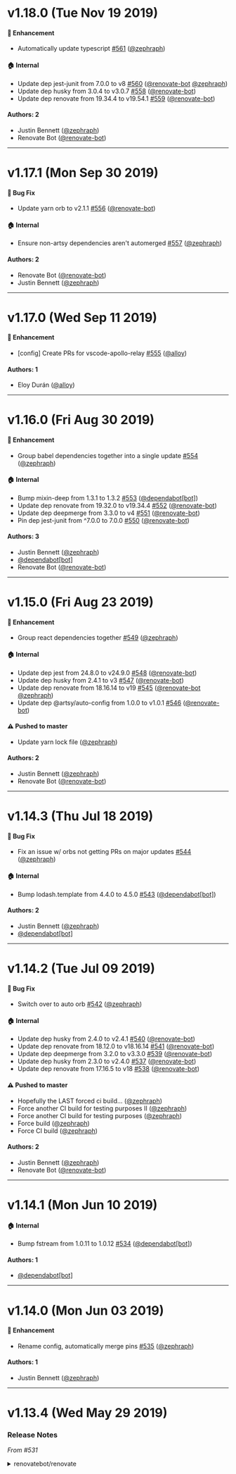 # v1.18.0 (Tue Nov 19 2019)

#### 🚀  Enhancement

- Automatically update typescript [#561](https://github.com/artsy/renovate-config/pull/561) ([@zephraph](https://github.com/zephraph))

#### 🏠  Internal

- Update dep jest-junit from 7.0.0 to v8 [#560](https://github.com/artsy/renovate-config/pull/560) ([@renovate-bot](https://github.com/renovate-bot) [@zephraph](https://github.com/zephraph))
- Update dep husky from 3.0.4 to v3.0.7 [#558](https://github.com/artsy/renovate-config/pull/558) ([@renovate-bot](https://github.com/renovate-bot))
- Update dep renovate from 19.34.4 to v19.54.1 [#559](https://github.com/artsy/renovate-config/pull/559) ([@renovate-bot](https://github.com/renovate-bot))

#### Authors: 2

- Justin Bennett ([@zephraph](https://github.com/zephraph))
- Renovate Bot ([@renovate-bot](https://github.com/renovate-bot))

---

# v1.17.1 (Mon Sep 30 2019)

#### 🐛  Bug Fix

- Update yarn orb to v2.1.1 [#556](https://github.com/artsy/renovate-config/pull/556) ([@renovate-bot](https://github.com/renovate-bot))

#### 🏠  Internal

- Ensure non-artsy dependencies aren't automerged [#557](https://github.com/artsy/renovate-config/pull/557) ([@zephraph](https://github.com/zephraph))

#### Authors: 2

- Renovate Bot ([@renovate-bot](https://github.com/renovate-bot))
- Justin Bennett ([@zephraph](https://github.com/zephraph))

---

# v1.17.0 (Wed Sep 11 2019)

#### 🚀  Enhancement

- [config] Create PRs for vscode-apollo-relay [#555](https://github.com/artsy/renovate-config/pull/555) ([@alloy](https://github.com/alloy))

#### Authors: 1

- Eloy Durán ([@alloy](https://github.com/alloy))

---

# v1.16.0 (Fri Aug 30 2019)

#### 🚀  Enhancement

- Group babel dependencies together into a single update [#554](https://github.com/artsy/renovate-config/pull/554) ([@zephraph](https://github.com/zephraph))

#### 🏠  Internal

- Bump mixin-deep from 1.3.1 to 1.3.2 [#553](https://github.com/artsy/renovate-config/pull/553) ([@dependabot[bot]](https://github.com/dependabot[bot]))
- Update dep renovate from 19.32.0 to v19.34.4 [#552](https://github.com/artsy/renovate-config/pull/552) ([@renovate-bot](https://github.com/renovate-bot))
- Update dep deepmerge from 3.3.0 to v4 [#551](https://github.com/artsy/renovate-config/pull/551) ([@renovate-bot](https://github.com/renovate-bot))
- Pin dep jest-junit from ^7.0.0 to 7.0.0 [#550](https://github.com/artsy/renovate-config/pull/550) ([@renovate-bot](https://github.com/renovate-bot))

#### Authors: 3

- Justin Bennett ([@zephraph](https://github.com/zephraph))
- [@dependabot[bot]](https://github.com/dependabot[bot])
- Renovate Bot ([@renovate-bot](https://github.com/renovate-bot))

---

# v1.15.0 (Fri Aug 23 2019)

#### 🚀  Enhancement

- Group react dependencies together [#549](https://github.com/artsy/renovate-config/pull/549) ([@zephraph](https://github.com/zephraph))

#### 🏠  Internal

- Update dep jest from 24.8.0 to v24.9.0 [#548](https://github.com/artsy/renovate-config/pull/548) ([@renovate-bot](https://github.com/renovate-bot))
- Update dep husky from 2.4.1 to v3 [#547](https://github.com/artsy/renovate-config/pull/547) ([@renovate-bot](https://github.com/renovate-bot))
- Update dep renovate from 18.16.14 to v19 [#545](https://github.com/artsy/renovate-config/pull/545) ([@renovate-bot](https://github.com/renovate-bot) [@zephraph](https://github.com/zephraph))
- Update dep @artsy/auto-config from 1.0.0 to v1.0.1 [#546](https://github.com/artsy/renovate-config/pull/546) ([@renovate-bot](https://github.com/renovate-bot))

#### ⚠️  Pushed to master

- Update yarn lock file  ([@zephraph](https://github.com/zephraph))

#### Authors: 2

- Justin Bennett ([@zephraph](https://github.com/zephraph))
- Renovate Bot ([@renovate-bot](https://github.com/renovate-bot))

---

# v1.14.3 (Thu Jul 18 2019)

#### 🐛  Bug Fix

- Fix an issue w/ orbs not getting PRs on major updates [#544](https://github.com/artsy/renovate-config/pull/544) ([@zephraph](https://github.com/zephraph))

#### 🏠  Internal

- Bump lodash.template from 4.4.0 to 4.5.0 [#543](https://github.com/artsy/renovate-config/pull/543) ([@dependabot[bot]](https://github.com/dependabot[bot]))

#### Authors: 2

- Justin Bennett ([@zephraph](https://github.com/zephraph))
- [@dependabot[bot]](https://github.com/dependabot[bot])

---

# v1.14.2 (Tue Jul 09 2019)

#### 🐛  Bug Fix

- Switch over to auto orb [#542](https://github.com/artsy/renovate-config/pull/542) ([@zephraph](https://github.com/zephraph))

#### 🏠  Internal

- Update dep husky from 2.4.0 to v2.4.1 [#540](https://github.com/artsy/renovate-config/pull/540) ([@renovate-bot](https://github.com/renovate-bot))
- Update dep renovate from 18.12.0 to v18.16.14 [#541](https://github.com/artsy/renovate-config/pull/541) ([@renovate-bot](https://github.com/renovate-bot))
- Update dep deepmerge from 3.2.0 to v3.3.0 [#539](https://github.com/artsy/renovate-config/pull/539) ([@renovate-bot](https://github.com/renovate-bot))
- Update dep husky from 2.3.0 to v2.4.0 [#537](https://github.com/artsy/renovate-config/pull/537) ([@renovate-bot](https://github.com/renovate-bot))
- Update dep renovate from 17.16.5 to v18 [#538](https://github.com/artsy/renovate-config/pull/538) ([@renovate-bot](https://github.com/renovate-bot))

#### ⚠️  Pushed to master

- Hopefully the LAST forced ci build...  ([@zephraph](https://github.com/zephraph))
- Force another CI build for testing purposes II  ([@zephraph](https://github.com/zephraph))
- Force another CI build for testing purposes  ([@zephraph](https://github.com/zephraph))
- Force build  ([@zephraph](https://github.com/zephraph))
- Force CI build  ([@zephraph](https://github.com/zephraph))

#### Authors: 2

- Justin Bennett ([@zephraph](https://github.com/zephraph))
- Renovate Bot ([@renovate-bot](https://github.com/renovate-bot))

---

# v1.14.1 (Mon Jun 10 2019)

#### 🏠  Internal

- Bump fstream from 1.0.11 to 1.0.12 [#534](https://github.com/artsy/renovate-config/pull/534) ([@dependabot[bot]](https://github.com/dependabot[bot]))

#### Authors: 1

- [@dependabot[bot]](https://github.com/dependabot[bot])

---

# v1.14.0 (Mon Jun 03 2019)

#### 🚀  Enhancement

- Rename config, automatically merge pins [#535](https://github.com/artsy/renovate-config/pull/535) ([@zephraph](https://github.com/zephraph))

#### Authors: 1

- Justin Bennett ([@zephraph](https://github.com/zephraph))

---

# v1.13.4 (Wed May 29 2019)

### Release Notes

_From #531_

<details>
<summary>renovatebot/renovate</summary>

---

#### 🐛  Bug Fix

- Don't do security PRs w/ renovate [#533](https://github.com/artsy/renovate-config/pull/533) ([@zephraph](https://github.com/zephraph))

#### 🏠  Internal

- Update dep renovate from 17.14.5 to v17.16.5 [#531](https://github.com/artsy/renovate-config/pull/531) ([@renovate-bot](https://github.com/renovate-bot))

#### Authors: 2

- Justin Bennett ([@zephraph](https://github.com/zephraph))
- Renovate Bot ([@renovate-bot](https://github.com/renovate-bot))

---

# v1.13.3 (Fri May 24 2019)

#### 🐛  Bug Fix

- Explicitly ensure orb updates are enabled [#526](https://github.com/artsy/renovate-config/pull/526) ([@zephraph](https://github.com/zephraph))

#### 🏠  Internal

- Update dep renovate from 17.14.3 to v17.14.5 [#524](https://github.com/artsy/renovate-config/pull/524) ([@renovate-bot](https://github.com/renovate-bot))

#### Authors: 2

- Justin Bennett ([@zephraph](https://github.com/zephraph))
- Renovate Bot ([@renovate-bot](https://github.com/renovate-bot))

---

# v1.13.2 (Wed May 22 2019)

#### 🐛  Bug Fix

- Fix renovate config [#522](https://github.com/artsy/renovate-config/pull/522) ([@zephraph](https://github.com/zephraph))

#### 🏠  Internal

- Use renovate lib workflow [#520](https://github.com/artsy/renovate-config/pull/520) ([@zephraph](https://github.com/zephraph))

#### Authors: 1

- Justin Bennett ([@zephraph](https://github.com/zephraph))

---

# v1.13.1 (Tue May 21 2019)

#### 🐛  Bug Fix

- Use canary yarn orb to verify auto release works [#519](https://github.com/artsy/renovate-config/pull/519) ([@zephraph](https://github.com/zephraph))

#### 🏠  Internal

- Update dependency renovate to v17.14.3 [#518](https://github.com/artsy/renovate-config/pull/518) ([@renovate-bot](https://github.com/renovate-bot))
- Update dependency renovate to v17.14.1 [#517](https://github.com/artsy/renovate-config/pull/517) ([@renovate-bot](https://github.com/renovate-bot))
- Update dependency renovate to v17.14.0 [#516](https://github.com/artsy/renovate-config/pull/516) ([@renovate-bot](https://github.com/renovate-bot))
- Update dependency renovate to v17.13.0 [#515](https://github.com/artsy/renovate-config/pull/515) ([@renovate-bot](https://github.com/renovate-bot))
- Update dependency renovate to v17.12.0 [#514](https://github.com/artsy/renovate-config/pull/514) ([@renovate-bot](https://github.com/renovate-bot))
- Update dependency renovate to v17.11.6 [#513](https://github.com/artsy/renovate-config/pull/513) ([@renovate-bot](https://github.com/renovate-bot))

#### ⚠️  Pushed to master

- Use PR based canary of the yarn orb  ([@zephraph](https://github.com/zephraph))

#### Authors: 2

- Justin Bennett ([@zephraph](https://github.com/zephraph))
- Renovate Bot ([@renovate-bot](https://github.com/renovate-bot))

---

# v1.13.0 (Tue May 21 2019)

### Release Notes

_From #512_

<details>
<summary>renovatebot/renovate</summary>

_From #507_

<details>
<summary>renovatebot/renovate</summary>

_From #506_

<details>
<summary>renovatebot/renovate</summary>

_From #497_

<details>
<summary>renovatebot/renovate</summary>

_From #486_

<details>
<summary>renovatebot/renovate</summary>

_From #481_

<details>
<summary>typicode/husky</summary>

### [`v2.3.0`](https://togithub.com/typicode/husky/blob/master/CHANGELOG.md#&#8203;230)

[Compare Source](https://togithub.com/typicode/husky/compare/v2.2.0...v2.3.0)

-   Make `HUSKY_DEBUG=1` effective like `HUSKY_DEBUG=true`
-   Refactor script to point to `run-node/run-node` rather than `.bin/run-node`

</details>

---

_From #480_

<details>
<summary>renovatebot/renovate</summary>

_From #479_

<details>
<summary>renovatebot/renovate</summary>

_From #478_

<details>
<summary>renovatebot/renovate</summary>

_From #477_

<details>
<summary>renovatebot/renovate</summary>

_From #476_

<details>
<summary>renovatebot/renovate</summary>

_From #475_

<details>
<summary>renovatebot/renovate</summary>

_From #474_

<details>
<summary>renovatebot/renovate</summary>

_From #473_

<details>
<summary>renovatebot/renovate</summary>

_From #472_

<details>
<summary>renovatebot/renovate</summary>

_From #471_

<details>
<summary>renovatebot/renovate</summary>

_From #470_

<details>
<summary>renovatebot/renovate</summary>

_From #469_

<details>
<summary>renovatebot/renovate</summary>

_From #467_

<details>
<summary>renovatebot/renovate</summary>

_From #466_

<details>
<summary>renovatebot/renovate</summary>

_From #465_

<details>
<summary>renovatebot/renovate</summary>

_From #464_

<details>
<summary>renovatebot/renovate</summary>

_From #463_

<details>
<summary>renovatebot/renovate</summary>

_From #462_

<details>
<summary>renovatebot/renovate</summary>

_From #461_

<details>
<summary>renovatebot/renovate</summary>

_From #460_

<details>
<summary>renovatebot/renovate</summary>

_From #459_

<details>
<summary>artsy/auto-config</summary>

### [`v1.0.0`](https://togithub.com/artsy/auto-config/blob/master/CHANGELOG.md#v100-Mon-May-06-2019)

[Compare Source](https://togithub.com/artsy/auto-config/compare/v0.1.2...v1.0.0)

##### 💥  Breaking Change

-   Reformat config to package.json to prep for next auto release [#&#8203;15](https://togithub.com/artsy/auto-config/pull/15) ([@&#8203;zephraph](https://togithub.com/zephraph))

##### Authors: 1

-   Justin Bennett ([@&#8203;zephraph](https://togithub.com/zephraph))

* * *

</details>

---

_From #458_

<details>
<summary>artsy/auto-config</summary>

### [`v0.1.2`](https://togithub.com/artsy/auto-config/blob/master/CHANGELOG.md#v012-Mon-May-06-2019)

[Compare Source](https://togithub.com/artsy/auto-config/compare/v0.1.1...v0.1.2)

##### 🐛  Bug Fix

-   Revert "Move config to package.json to prep for next auto release" [#&#8203;14](https://togithub.com/artsy/auto-config/pull/14) ([@&#8203;zephraph](https://togithub.com/zephraph))

##### Authors: 1

-   Justin Bennett ([@&#8203;zephraph](https://togithub.com/zephraph))

* * *

### [`v0.1.1`](https://togithub.com/artsy/auto-config/blob/master/CHANGELOG.md#v011-Mon-May-06-2019)

[Compare Source](https://togithub.com/artsy/auto-config/compare/v0.1.0...v0.1.1)

##### 🐛  Bug Fix

-   Move config to package.json to prep for next auto release [#&#8203;13](https://togithub.com/artsy/auto-config/pull/13) ([@&#8203;zephraph](https://togithub.com/zephraph))

##### 🏠  Internal

-   Update yarn orb to v0.2.0 [#&#8203;12](https://togithub.com/artsy/auto-config/pull/12) ([@&#8203;renovate-bot](https://togithub.com/renovate-bot))
-   Update yarn orb to v0.1.8 [#&#8203;11](https://togithub.com/artsy/auto-config/pull/11) ([@&#8203;renovate-bot](https://togithub.com/renovate-bot))
-   Update yarn orb to v0.1.7 [#&#8203;10](https://togithub.com/artsy/auto-config/pull/10) ([@&#8203;renovate-bot](https://togithub.com/renovate-bot))
-   Update yarn orb to v0.1.6 [#&#8203;9](https://togithub.com/artsy/auto-config/pull/9) ([@&#8203;renovate-bot](https://togithub.com/renovate-bot))

##### Authors: 2

-   Justin Bennett ([@&#8203;zephraph](https://togithub.com/zephraph))
-   Renovate Bot ([@&#8203;renovate-bot](https://togithub.com/renovate-bot))

* * *

</details>

---

_From #457_

<details>
<summary>renovatebot/renovate</summary>

_From #456_

<details>
<summary>facebook/jest</summary>

### [`v24.8.0`](https://togithub.com/facebook/jest/blob/master/CHANGELOG.md#&#8203;2480)

[Compare Source](https://togithub.com/facebook/jest/compare/v24.7.1...v24.8.0)

##### Features

-   `[jest-circus]` Bind to Circus events via an optional event handler on any custom env ([#&#8203;8344](https://togithub.com/facebook/jest/pull/8344)
-   `[expect]` Improve report when matcher fails, part 15 ([#&#8203;8281](https://togithub.com/facebook/jest/pull/8281))
-   `[jest-cli]` Update `--forceExit` and "did not exit for one second" message colors ([#&#8203;8329](https://togithub.com/facebook/jest/pull/8329))
-   `[expect]` Improve report when matcher fails, part 16 ([#&#8203;8306](https://togithub.com/facebook/jest/pull/8306))
-   `[jest-runner]` Pass docblock pragmas to TestEnvironment constructor ([#&#8203;8320](https://togithub.com/facebook/jest/pull/8320))
-   `[docs]` Add DynamoDB guide ([#&#8203;8319](https://togithub.com/facebook/jest/pull/8319))
-   `[expect]` Improve report when matcher fails, part 17 ([#&#8203;8349](https://togithub.com/facebook/jest/pull/8349))
-   `[expect]` Improve report when matcher fails, part 18 ([#&#8203;8356](https://togithub.com/facebook/jest/pull/8356))
-   `[expect]` Improve report when matcher fails, part 19 ([#&#8203;8367](https://togithub.com/facebook/jest/pull/8367))

##### Fixes

-   `[jest-each]` Fix bug with placeholder values ([#&#8203;8289](https://togithub.com/facebook/jest/pull/8289))
-   `[jest-snapshot]` Inline snapshots: do not indent empty lines ([#&#8203;8277](https://togithub.com/facebook/jest/pull/8277))
-   `[@jest/runtime, @&#8203;jest/transform]` Allow custom transforms for JSON dependencies ([#&#8203;2578](https://togithub.com/facebook/jest/pull/2578))
-   `[jest-core]` Make `detectOpenHandles` imply `runInBand` ([#&#8203;8283](https://togithub.com/facebook/jest/pull/8283))
-   `[jest-haste-map]` Fix the `mapper` option which was incorrectly ignored ([#&#8203;8299](https://togithub.com/facebook/jest/pull/8299))
-   `[jest-jasmine2]` Fix describe return value warning being shown if the describe function throws ([#&#8203;8335](https://togithub.com/facebook/jest/pull/8335))
-   `[jest-environment-jsdom]` Re-declare global prototype of JSDOMEnvironment ([#&#8203;8352](https://togithub.com/facebook/jest/pull/8352))
-   `[jest-snapshot]` Handle arrays when merging snapshots ([#&#8203;7089](https://togithub.com/facebook/jest/pull/7089))
-   `[expect]` Extract names of async and generator functions ([#&#8203;8362](https://togithub.com/facebook/jest/pull/8362))
-   `[jest-runtime]` Fix virtual mocks not being unmockable after previously being mocked ([#&#8203;8396](https://togithub.com/facebook/jest/pull/8396))
-   `[jest-transform]` Replace special characters in transform cache filenames to support Windows ([#&#8203;8353](https://togithub.com/facebook/jest/pull/8353))
-   `[jest-config]` Allow exactly one project ([#&#8203;7498](https://togithub.com/facebook/jest/pull/7498))

##### Chore & Maintenance

-   `[expect]` Fix label and add opposite assertion for toEqual tests ([#&#8203;8288](https://togithub.com/facebook/jest/pull/8288))
-   `[docs]` Mention Jest MongoDB Preset ([#&#8203;8318](https://togithub.com/facebook/jest/pull/8318))
-   `[@jest/reporters]` Migrate away from `istanbul-api` ([#&#8203;8294](https://togithub.com/facebook/jest/pull/8294))
-   `[*]` Delete obsolete emails tag from header comment in test files ([#&#8203;8377](https://togithub.com/facebook/jest/pull/8377))
-   `[expect]` optimize compare nodes ([#&#8203;8368](https://togithub.com/facebook/jest/pull/8368))
-   `[docs]` Fix typo in MockFunctionAPI.md ([#&#8203;8406](https://togithub.com/facebook/jest/pull/8406))

##### Performance

-   `[jest-runtime]` Fix module registry memory leak ([#&#8203;8282](https://togithub.com/facebook/jest/pull/8282))
-   `[jest-resolve]` optimize resolve module path ([#&#8203;8388](https://togithub.com/facebook/jest/pull/8388))
-   `[jest-resolve]` cache current directory ([#&#8203;8412](https://togithub.com/facebook/jest/pull/8412))
-   `[jest-get-type]` Simplify checking for primitive ([#&#8203;8416](https://togithub.com/facebook/jest/pull/8416))

</details>

---

_From #455_

<details>
<summary>renovatebot/renovate</summary>

_From #454_

<details>
<summary>renovatebot/renovate</summary>

_From #453_

<details>
<summary>renovatebot/renovate</summary>

_From #452_

<details>
<summary>renovatebot/renovate</summary>

_From #451_

<details>
<summary>renovatebot/renovate</summary>

_From #450_

<details>
<summary>typicode/husky</summary>

### [`v2.2.0`](https://togithub.com/typicode/husky/blob/master/CHANGELOG.md#&#8203;220)

[Compare Source](https://togithub.com/typicode/husky/compare/v2.1.0...v2.2.0)

-   Improve Git worktree support

</details>

---

_From #449_

<details>
<summary>renovatebot/renovate</summary>

_From #448_

<details>
<summary>renovatebot/renovate</summary>

_From #447_

<details>
<summary>renovatebot/renovate</summary>

_From #446_

<details>
<summary>renovatebot/renovate</summary>

---

#### 🚀  Enhancement

- Create dep PRs for any omkase packages [#509](https://github.com/artsy/renovate-config/pull/509) ([@zephraph](https://github.com/zephraph))

#### 🏠  Internal

- Update dependency renovate to v17.11.4 [#512](https://github.com/artsy/renovate-config/pull/512) ([@renovate-bot](https://github.com/renovate-bot))
- Update dependency renovate to v17.11.3 [#511](https://github.com/artsy/renovate-config/pull/511) ([@renovate-bot](https://github.com/renovate-bot))
- Update dependency renovate to v17.11.1 [#507](https://github.com/artsy/renovate-config/pull/507) ([@renovate-bot](https://github.com/renovate-bot))
- Update yarn orb to v1.1.1 [#508](https://github.com/artsy/renovate-config/pull/508) ([@renovate-bot](https://github.com/renovate-bot))
- Update dependency renovate to v17.11.0 [#506](https://github.com/artsy/renovate-config/pull/506) ([@renovate-bot](https://github.com/renovate-bot))
- Update dependency renovate to v17.10.2 [#505](https://github.com/artsy/renovate-config/pull/505) ([@renovate-bot](https://github.com/renovate-bot))
- Update dependency renovate to v17.9.0 [#504](https://github.com/artsy/renovate-config/pull/504) ([@renovate-bot](https://github.com/renovate-bot))
- Update dependency renovate to v17.8.4 [#503](https://github.com/artsy/renovate-config/pull/503) ([@renovate-bot](https://github.com/renovate-bot))
- Update dependency renovate to v17.8.3 [#502](https://github.com/artsy/renovate-config/pull/502) ([@renovate-bot](https://github.com/renovate-bot))
- Update dependency renovate to v17.8.2 [#501](https://github.com/artsy/renovate-config/pull/501) ([@renovate-bot](https://github.com/renovate-bot))
- Update dependency renovate to v17.8.0 [#500](https://github.com/artsy/renovate-config/pull/500) ([@renovate-bot](https://github.com/renovate-bot))
- Update dependency renovate to v17.7.11 [#499](https://github.com/artsy/renovate-config/pull/499) ([@renovate-bot](https://github.com/renovate-bot))
- Update dependency renovate to v17.7.10 [#498](https://github.com/artsy/renovate-config/pull/498) ([@renovate-bot](https://github.com/renovate-bot))
- Update dependency renovate to v17.7.9 [#497](https://github.com/artsy/renovate-config/pull/497) ([@renovate-bot](https://github.com/renovate-bot))
- Update dependency renovate to v17.7.8 [#496](https://github.com/artsy/renovate-config/pull/496) ([@renovate-bot](https://github.com/renovate-bot))
- Update dependency renovate to v17.7.7 [#495](https://github.com/artsy/renovate-config/pull/495) ([@renovate-bot](https://github.com/renovate-bot))
- Update dependency renovate to v17.7.6 [#494](https://github.com/artsy/renovate-config/pull/494) ([@renovate-bot](https://github.com/renovate-bot))
- Update dependency renovate to v17.7.4 [#493](https://github.com/artsy/renovate-config/pull/493) ([@renovate-bot](https://github.com/renovate-bot))
- Update dependency renovate to v17.7.2 [#492](https://github.com/artsy/renovate-config/pull/492) ([@renovate-bot](https://github.com/renovate-bot))
- Update dependency renovate to v17.6.5 [#491](https://github.com/artsy/renovate-config/pull/491) ([@renovate-bot](https://github.com/renovate-bot))
- Update dependency renovate to v17.6.4 [#490](https://github.com/artsy/renovate-config/pull/490) ([@renovate-bot](https://github.com/renovate-bot))
- Update dependency renovate to v17.6.3 [#489](https://github.com/artsy/renovate-config/pull/489) ([@renovate-bot](https://github.com/renovate-bot))
- Update dependency renovate to v17.6.1 [#488](https://github.com/artsy/renovate-config/pull/488) ([@renovate-bot](https://github.com/renovate-bot))
- Update dependency renovate to v17.5.1 [#487](https://github.com/artsy/renovate-config/pull/487) ([@renovate-bot](https://github.com/renovate-bot))
- Update dependency renovate to v17.5.0 [#486](https://github.com/artsy/renovate-config/pull/486) ([@renovate-bot](https://github.com/renovate-bot))
- Update dependency renovate to v17.4.1 [#485](https://github.com/artsy/renovate-config/pull/485) ([@renovate-bot](https://github.com/renovate-bot))
- Update dependency renovate to v17.3.9 [#484](https://github.com/artsy/renovate-config/pull/484) ([@renovate-bot](https://github.com/renovate-bot))
- Update dependency renovate to v17.3.8 [#483](https://github.com/artsy/renovate-config/pull/483) ([@renovate-bot](https://github.com/renovate-bot))
- Update dependency renovate to v17.3.5 [#482](https://github.com/artsy/renovate-config/pull/482) ([@renovate-bot](https://github.com/renovate-bot))
- Update dependency husky to v2.3.0 [#481](https://github.com/artsy/renovate-config/pull/481) ([@renovate-bot](https://github.com/renovate-bot))
- Update dependency renovate to v17.3.3 [#480](https://github.com/artsy/renovate-config/pull/480) ([@renovate-bot](https://github.com/renovate-bot))
- Update dependency renovate to v17.3.1 [#479](https://github.com/artsy/renovate-config/pull/479) ([@renovate-bot](https://github.com/renovate-bot))
- Update dependency renovate to v17.3.0 [#478](https://github.com/artsy/renovate-config/pull/478) ([@renovate-bot](https://github.com/renovate-bot))
- Update dependency renovate to v17.2.7 [#477](https://github.com/artsy/renovate-config/pull/477) ([@renovate-bot](https://github.com/renovate-bot))
- Update dependency renovate to v17.2.5 [#476](https://github.com/artsy/renovate-config/pull/476) ([@renovate-bot](https://github.com/renovate-bot))
- Update dependency renovate to v17.2.4 [#475](https://github.com/artsy/renovate-config/pull/475) ([@renovate-bot](https://github.com/renovate-bot))
- Update dependency renovate to v17.2.3 [#474](https://github.com/artsy/renovate-config/pull/474) ([@renovate-bot](https://github.com/renovate-bot))
- Update dependency renovate to v17.2.2 [#473](https://github.com/artsy/renovate-config/pull/473) ([@renovate-bot](https://github.com/renovate-bot))
- Update dependency renovate to v17.2.1 [#472](https://github.com/artsy/renovate-config/pull/472) ([@renovate-bot](https://github.com/renovate-bot))
- Update dependency renovate to v17.2.0 [#471](https://github.com/artsy/renovate-config/pull/471) ([@renovate-bot](https://github.com/renovate-bot))
- Update dependency renovate to v17.1.0 [#470](https://github.com/artsy/renovate-config/pull/470) ([@renovate-bot](https://github.com/renovate-bot))
- Update dependency renovate to v17 [#469](https://github.com/artsy/renovate-config/pull/469) ([@renovate-bot](https://github.com/renovate-bot) [@zephraph](https://github.com/zephraph))
- Update dependency renovate to v16.13.5 [#467](https://github.com/artsy/renovate-config/pull/467) ([@renovate-bot](https://github.com/renovate-bot))
- Update dependency renovate to v16.13.4 [#466](https://github.com/artsy/renovate-config/pull/466) ([@renovate-bot](https://github.com/renovate-bot))
- Update dependency renovate to v16.13.3 [#465](https://github.com/artsy/renovate-config/pull/465) ([@renovate-bot](https://github.com/renovate-bot))
- Update dependency renovate to v16.13.1 [#464](https://github.com/artsy/renovate-config/pull/464) ([@renovate-bot](https://github.com/renovate-bot))
- Update dependency renovate to v16.13.0 [#463](https://github.com/artsy/renovate-config/pull/463) ([@renovate-bot](https://github.com/renovate-bot))
- Update dependency renovate to v16.12.2 [#462](https://github.com/artsy/renovate-config/pull/462) ([@renovate-bot](https://github.com/renovate-bot))
- Update dependency renovate to v16.12.1 [#461](https://github.com/artsy/renovate-config/pull/461) ([@renovate-bot](https://github.com/renovate-bot))
- Update dependency renovate to v16.12.0 [#460](https://github.com/artsy/renovate-config/pull/460) ([@renovate-bot](https://github.com/renovate-bot))
- Update dependency @artsy/auto-config to v1 [#459](https://github.com/artsy/renovate-config/pull/459) ([@renovate-bot](https://github.com/renovate-bot))
- Update dependency @artsy/auto-config to v0.1.2 [#458](https://github.com/artsy/renovate-config/pull/458) ([@renovate-bot](https://github.com/renovate-bot))
- Update dependency renovate to v16.11.0 [#457](https://github.com/artsy/renovate-config/pull/457) ([@renovate-bot](https://github.com/renovate-bot))
- Update dependency jest to v24.8.0 [#456](https://github.com/artsy/renovate-config/pull/456) ([@renovate-bot](https://github.com/renovate-bot))
- Update dependency renovate to v16.10.8 [#455](https://github.com/artsy/renovate-config/pull/455) ([@renovate-bot](https://github.com/renovate-bot))
- Update dependency renovate to v16.10.7 [#454](https://github.com/artsy/renovate-config/pull/454) ([@renovate-bot](https://github.com/renovate-bot))
- Update dependency renovate to v16.10.6 [#453](https://github.com/artsy/renovate-config/pull/453) ([@renovate-bot](https://github.com/renovate-bot))
- Update dependency renovate to v16.10.4 [#452](https://github.com/artsy/renovate-config/pull/452) ([@renovate-bot](https://github.com/renovate-bot))
- Update dependency renovate to v16.10.3 [#451](https://github.com/artsy/renovate-config/pull/451) ([@renovate-bot](https://github.com/renovate-bot))
- Update dependency husky to v2.2.0 [#450](https://github.com/artsy/renovate-config/pull/450) ([@renovate-bot](https://github.com/renovate-bot))
- Update dependency renovate to v16.10.1 [#449](https://github.com/artsy/renovate-config/pull/449) ([@renovate-bot](https://github.com/renovate-bot))
- Update dependency renovate to v16.10.0 [#448](https://github.com/artsy/renovate-config/pull/448) ([@renovate-bot](https://github.com/renovate-bot))
- Update dependency renovate to v16.9.2 [#447](https://github.com/artsy/renovate-config/pull/447) ([@renovate-bot](https://github.com/renovate-bot))
- Update dependency renovate to v16.9.0 [#446](https://github.com/artsy/renovate-config/pull/446) ([@renovate-bot](https://github.com/renovate-bot))

#### Authors: 2

- Justin Bennett ([@zephraph](https://github.com/zephraph))
- Renovate Bot ([@renovate-bot](https://github.com/renovate-bot))

---

# v1.12.1 (Wed May 01 2019)

#### 🐛  Bug Fix

- Fix malformed @artsy:lib config [#445](https://github.com/artsy/renovate-config/pull/445) ([@zephraph](https://github.com/zephraph))

#### Authors: 1

- Justin Bennett ([@zephraph](https://github.com/zephraph))

---

# v1.12.0 (Tue Apr 30 2019)

#### 🚀  Enhancement

- Always default to trivial on dep updates [#444](https://github.com/artsy/renovate-config/pull/444) ([@zephraph](https://github.com/zephraph))

#### Authors: 1

- Justin Bennett ([@zephraph](https://github.com/zephraph))

---

# v1.11.1 (Tue Apr 30 2019)

#### 🐛  Bug Fix

- Ensure minor dep updates are automerged [#443](https://github.com/artsy/renovate-config/pull/443) ([@zephraph](https://github.com/zephraph))

#### Authors: 1

- Justin Bennett ([@zephraph](https://github.com/zephraph))

---

# v1.11.0 (Tue Apr 30 2019)

#### 🚀  Enhancement

- Create a group for non-artsy dependencies [#442](https://github.com/artsy/renovate-config/pull/442) ([@zephraph](https://github.com/zephraph))

#### Authors: 1

- Justin Bennett ([@zephraph](https://github.com/zephraph))

---

# v1.10.2 (Tue Apr 30 2019)

#### 🐛  Bug Fix

- auto merge minors by default, make artsy specific pr comments [#441](https://github.com/artsy/renovate-config/pull/441) ([@zephraph](https://github.com/zephraph))

#### 🏠  Internal

- Update dependency renovate to v16.8.2 [#439](https://github.com/artsy/renovate-config/pull/439) ([@renovate-bot](https://github.com/renovate-bot))

#### Authors: 2

- Justin Bennett ([@zephraph](https://github.com/zephraph))
- Renovate Bot ([@renovate-bot](https://github.com/renovate-bot))

---

# v1.10.1 (Tue Apr 30 2019)

#### 🐛  Bug Fix

- Don't use version label on apps [#440](https://github.com/artsy/renovate-config/pull/440) ([@zephraph](https://github.com/zephraph))

#### 🏠  Internal

- Update dependency renovate to v16.8.1 [#438](https://github.com/artsy/renovate-config/pull/438) ([@renovate-bot](https://github.com/renovate-bot))
- Update dependency renovate to v16.8.0 [#437](https://github.com/artsy/renovate-config/pull/437) ([@renovate-bot](https://github.com/renovate-bot))
- Update dependency renovate to v16.7.5 [#436](https://github.com/artsy/renovate-config/pull/436) ([@renovate-bot](https://github.com/renovate-bot))

#### Authors: 2

- Justin Bennett ([@zephraph](https://github.com/zephraph))
- Renovate Bot ([@renovate-bot](https://github.com/renovate-bot))

---

# v1.10.0 (Mon Apr 29 2019)

#### 🚀  Enhancement

- Automerge minors on issue approvals [#435](https://github.com/artsy/renovate-config/pull/435) ([@zephraph](https://github.com/zephraph))

#### Authors: 1

- Justin Bennett ([@zephraph](https://github.com/zephraph))

---

# v1.9.1 (Sun Apr 28 2019)

#### 🐛  Bug Fix

- Remove global master issue flag as it's no longer needed [#434](https://github.com/artsy/renovate-config/pull/434) ([@zephraph](https://github.com/zephraph))

#### 🏠  Internal

- Update dependency renovate to v16.7.4 [#433](https://github.com/artsy/renovate-config/pull/433) ([@renovate-bot](https://github.com/renovate-bot))
- Update dependency renovate to v16.7.1 [#432](https://github.com/artsy/renovate-config/pull/432) ([@renovate-bot](https://github.com/renovate-bot))
- Update dependency renovate to v16.7.0 [#431](https://github.com/artsy/renovate-config/pull/431) ([@renovate-bot](https://github.com/renovate-bot))
- Pin dependencies [#430](https://github.com/artsy/renovate-config/pull/430) ([@renovate-bot](https://github.com/renovate-bot))

#### Authors: 2

- Justin Bennett ([@zephraph](https://github.com/zephraph))
- Renovate Bot ([@renovate-bot](https://github.com/renovate-bot))

---

# v1.9.0 (Sun Apr 28 2019)

#### 🚀  Enhancement

- Add app & lib presets [#429](https://github.com/artsy/renovate-config/pull/429) ([@zephraph](https://github.com/zephraph))

#### Authors: 1

- Justin Bennett ([@zephraph](https://github.com/zephraph))

---

# v1.8.2 (Sat Apr 27 2019)

#### 🐛  Bug Fix

- Add masterIssue to attempt to force masterIssueApproval [#428](https://github.com/artsy/renovate-config/pull/428) ([@zephraph](https://github.com/zephraph))

#### 🏠  Internal

- Update dependency renovate to v16.6.3 [#427](https://github.com/artsy/renovate-config/pull/427) ([@renovate-bot](https://github.com/renovate-bot))

#### Authors: 2

- Justin Bennett ([@zephraph](https://github.com/zephraph))
- Renovate Bot ([@renovate-bot](https://github.com/renovate-bot))

---

# v1.8.1 (Fri Apr 26 2019)

#### 🐛  Bug Fix

- Make approval workflow duplicate of default [#426](https://github.com/artsy/renovate-config/pull/426) ([@zephraph](https://github.com/zephraph))

#### 🏠  Internal

- Update dependency renovate to v16.6.2 [#425](https://github.com/artsy/renovate-config/pull/425) ([@renovate-bot](https://github.com/renovate-bot))

#### Authors: 2

- Justin Bennett ([@zephraph](https://github.com/zephraph))
- Renovate Bot ([@renovate-bot](https://github.com/renovate-bot))

---

# v1.8.0 (Fri Apr 26 2019)

#### 🚀  Enhancement

- Update yarn orb [#422](https://github.com/artsy/renovate-config/pull/422) ([@zephraph](https://github.com/zephraph))
- Adds new approval workflow [#416](https://github.com/artsy/renovate-config/pull/416) ([@zephraph](https://github.com/zephraph))

#### 🏠  Internal

- Update dependency renovate to v16.6.1 [#424](https://github.com/artsy/renovate-config/pull/424) ([@renovate-bot](https://github.com/renovate-bot))
- Update dependency renovate to v16.5.11 [#423](https://github.com/artsy/renovate-config/pull/423) ([@renovate-bot](https://github.com/renovate-bot))
- Update dependency renovate to v16.5.10 [#421](https://github.com/artsy/renovate-config/pull/421) ([@renovate-bot](https://github.com/renovate-bot))
- Update dependency renovate to v16.5.9 [#420](https://github.com/artsy/renovate-config/pull/420) ([@renovate-bot](https://github.com/renovate-bot))
- Update dependency renovate to v16.5.8 [#419](https://github.com/artsy/renovate-config/pull/419) ([@renovate-bot](https://github.com/renovate-bot))
- Update dependency renovate to v16.5.7 [#418](https://github.com/artsy/renovate-config/pull/418) ([@renovate-bot](https://github.com/renovate-bot))
- Update dependency renovate to v16.5.5 [#417](https://github.com/artsy/renovate-config/pull/417) ([@renovate-bot](https://github.com/renovate-bot))
- Update dependency renovate to v16.5.4 [#415](https://github.com/artsy/renovate-config/pull/415) ([@renovate-bot](https://github.com/renovate-bot))
- Update dependency renovate to v16.5.3 [#414](https://github.com/artsy/renovate-config/pull/414) ([@renovate-bot](https://github.com/renovate-bot))
- Update dependency renovate to v16.5.2 [#413](https://github.com/artsy/renovate-config/pull/413) ([@renovate-bot](https://github.com/renovate-bot))
- Update dependency renovate to v16.5.1 [#412](https://github.com/artsy/renovate-config/pull/412) ([@renovate-bot](https://github.com/renovate-bot))
- Update dependency renovate to v16.3.0 [#411](https://github.com/artsy/renovate-config/pull/411) ([@renovate-bot](https://github.com/renovate-bot))
- Update dependency renovate to v16.2.0 [#410](https://github.com/artsy/renovate-config/pull/410) ([@renovate-bot](https://github.com/renovate-bot))
- Update dependency renovate to v16.1.5 [#409](https://github.com/artsy/renovate-config/pull/409) ([@renovate-bot](https://github.com/renovate-bot))
- Update dependency renovate to v16.1.3 [#408](https://github.com/artsy/renovate-config/pull/408) ([@renovate-bot](https://github.com/renovate-bot))
- Update dependency renovate to v16.1.2 [#407](https://github.com/artsy/renovate-config/pull/407) ([@renovate-bot](https://github.com/renovate-bot))
- Update dependency renovate to v16.1.1 [#406](https://github.com/artsy/renovate-config/pull/406) ([@renovate-bot](https://github.com/renovate-bot))
- Update dependency renovate to v16.1.0 [#405](https://github.com/artsy/renovate-config/pull/405) ([@renovate-bot](https://github.com/renovate-bot))
- Update dependency renovate to v16.0.5 [#404](https://github.com/artsy/renovate-config/pull/404) ([@renovate-bot](https://github.com/renovate-bot))
- Update dependency renovate to v16.0.4 [#403](https://github.com/artsy/renovate-config/pull/403) ([@renovate-bot](https://github.com/renovate-bot))
- Update dependency renovate to v16 [#402](https://github.com/artsy/renovate-config/pull/402) ([@renovate-bot](https://github.com/renovate-bot))
- Update dependency renovate to v15.17.1 [#401](https://github.com/artsy/renovate-config/pull/401) ([@renovate-bot](https://github.com/renovate-bot))
- Update dependency renovate to v15.17.0 [#400](https://github.com/artsy/renovate-config/pull/400) ([@renovate-bot](https://github.com/renovate-bot))
- Update dependency renovate to v15.15.1 [#399](https://github.com/artsy/renovate-config/pull/399) ([@renovate-bot](https://github.com/renovate-bot))
- Update dependency renovate to v15.15.0 [#398](https://github.com/artsy/renovate-config/pull/398) ([@renovate-bot](https://github.com/renovate-bot))
- Update dependency renovate to v15.14.0 [#397](https://github.com/artsy/renovate-config/pull/397) ([@renovate-bot](https://github.com/renovate-bot))
- Update dependency renovate to v15.13.3 [#396](https://github.com/artsy/renovate-config/pull/396) ([@renovate-bot](https://github.com/renovate-bot))
- Update dependency renovate to v15.13.1 [#395](https://github.com/artsy/renovate-config/pull/395) ([@renovate-bot](https://github.com/renovate-bot))
- Update dependency renovate to v15.13.0  ([@renovate-bot](https://github.com/renovate-bot))
- Update dependency renovate to v15.12.2  ([@renovate-bot](https://github.com/renovate-bot))
- Update dependency renovate to v15.11.6  ([@renovate-bot](https://github.com/renovate-bot))
- Update dependency renovate to v15.11.5  ([@renovate-bot](https://github.com/renovate-bot))
- Update dependency renovate to v15.11.3  ([@renovate-bot](https://github.com/renovate-bot))
- Update dependency renovate to v15.11.1  ([@renovate-bot](https://github.com/renovate-bot))
- Update dependency renovate to v15.11.0  ([@renovate-bot](https://github.com/renovate-bot))
- Update dependency renovate to v15.10.2  ([@renovate-bot](https://github.com/renovate-bot))
- Update dependency renovate to v15.10.1  ([@renovate-bot](https://github.com/renovate-bot))
- Update dependency renovate to v15.10.0  ([@renovate-bot](https://github.com/renovate-bot))
- Update dependency renovate to v15.9.0  ([@renovate-bot](https://github.com/renovate-bot))
- Update dependency renovate to v15.8.1  ([@renovate-bot](https://github.com/renovate-bot))
- Update dependency renovate to v15.7.0  ([@renovate-bot](https://github.com/renovate-bot))
- Update dependency renovate to v15.6.1  ([@renovate-bot](https://github.com/renovate-bot))
- Update dependency renovate to v15.6.0  ([@renovate-bot](https://github.com/renovate-bot))
- Update dependency renovate to v15.5.3  ([@renovate-bot](https://github.com/renovate-bot))
- Update dependency renovate to v15.5.2  ([@renovate-bot](https://github.com/renovate-bot))
- Update dependency renovate to v15.4.3  ([@renovate-bot](https://github.com/renovate-bot))
- Update dependency renovate to v15.2.7  ([@renovate-bot](https://github.com/renovate-bot))
- Update dependency renovate to v15.2.5  ([@renovate-bot](https://github.com/renovate-bot))
- Update dependency renovate to v15.2.3  ([@renovate-bot](https://github.com/renovate-bot))
- Update dependency renovate to v15.2.0  ([@renovate-bot](https://github.com/renovate-bot))
- Update dependency renovate to v15.1.3  ([@renovate-bot](https://github.com/renovate-bot))
- Update dependency jest to v24.7.1  ([@renovate-bot](https://github.com/renovate-bot))
- Update dependency renovate to v15.1.2  ([@renovate-bot](https://github.com/renovate-bot))
- Update dependency jest to v24.7.0  ([@renovate-bot](https://github.com/renovate-bot))
- Update dependency renovate to v15.1.1  ([@renovate-bot](https://github.com/renovate-bot))
- Update dependency renovate to v15  ([@renovate-bot](https://github.com/renovate-bot))
- Update dependency jest to v24.6.0  ([@renovate-bot](https://github.com/renovate-bot))
- Update dependency renovate to v14.59.4  ([@renovate-bot](https://github.com/renovate-bot))
- Update dependency renovate to v14.59.1  ([@renovate-bot](https://github.com/renovate-bot))
- Update dependency renovate to v14.58.1  ([@renovate-bot](https://github.com/renovate-bot))
- Update dependency renovate to v14.58.0  ([@renovate-bot](https://github.com/renovate-bot))
- Update dependency renovate to v14.57.6  ([@renovate-bot](https://github.com/renovate-bot))
- Update dependency renovate to v14.57.5  ([@renovate-bot](https://github.com/renovate-bot))
- Update dependency renovate to v14.57.4  ([@renovate-bot](https://github.com/renovate-bot))
- Update dependency renovate to v14.57.3  ([@renovate-bot](https://github.com/renovate-bot))
- Update dependency renovate to v14.57.2  ([@renovate-bot](https://github.com/renovate-bot))
- Update dependency renovate to v14.57.1  ([@renovate-bot](https://github.com/renovate-bot))
- Update dependency renovate to v14.57.0  ([@renovate-bot](https://github.com/renovate-bot))
- Update dependency renovate to v14.56.9  ([@renovate-bot](https://github.com/renovate-bot))
- Update dependency renovate to v14.56.7  ([@renovate-bot](https://github.com/renovate-bot))
- Update dependency renovate to v14.56.5  ([@renovate-bot](https://github.com/renovate-bot))
- Update dependency renovate to v14.56.4  ([@renovate-bot](https://github.com/renovate-bot))
- Update dependency renovate to v14.56.0  ([@renovate-bot](https://github.com/renovate-bot))
- Update dependency renovate to v14.55.3  ([@renovate-bot](https://github.com/renovate-bot))
- Update dependency renovate to v14.55.2  ([@renovate-bot](https://github.com/renovate-bot))
- Update dependency renovate to v14.55.0  ([@renovate-bot](https://github.com/renovate-bot))
- Update dependency renovate to v14.54.10  ([@renovate-bot](https://github.com/renovate-bot))
- Update dependency renovate to v14.54.9  ([@renovate-bot](https://github.com/renovate-bot))
- Update dependency renovate to v14.54.7  ([@renovate-bot](https://github.com/renovate-bot))
- Update dependency renovate to v14.54.6  ([@renovate-bot](https://github.com/renovate-bot))
- Update dependency renovate to v14.54.5  ([@renovate-bot](https://github.com/renovate-bot))
- Update dependency renovate to v14.54.4  ([@renovate-bot](https://github.com/renovate-bot))
- Update dependency renovate to v14.54.2  ([@renovate-bot](https://github.com/renovate-bot))
- Update dependency renovate to v14.54.1  ([@renovate-bot](https://github.com/renovate-bot))

#### ⚠️  Pushed to master

- Force a deployment  ([@zephraph](https://github.com/zephraph))

#### Authors: 2

- Justin Bennett ([@zephraph](https://github.com/zephraph))
- Renovate Bot ([@renovate-bot](https://github.com/renovate-bot))

---

# v1.7.1 (Mon Mar 18 2019)

#### 🐛  Bug Fix

- Remove dedupe process from renovate [#338](https://github.com/artsy/renovate-config/pull/338) ([@zephraph](https://github.com/zephraph))

#### 🏠  Internal

- Update dependency renovate to v14.53.12 [#337](https://github.com/artsy/renovate-config/pull/337) ([@renovate-bot](https://github.com/renovate-bot))
- Update dependency renovate to v14.53.11 [#336](https://github.com/artsy/renovate-config/pull/336) ([@renovate-bot](https://github.com/renovate-bot))
- Update dependency renovate to v14.53.9 [#335](https://github.com/artsy/renovate-config/pull/335) ([@renovate-bot](https://github.com/renovate-bot))
- Update dependency renovate to v14.53.6 [#334](https://github.com/artsy/renovate-config/pull/334) ([@renovate-bot](https://github.com/renovate-bot))
- Update dependency renovate to v14.53.5 [#333](https://github.com/artsy/renovate-config/pull/333) ([@renovate-bot](https://github.com/renovate-bot))
- Update dependency renovate to v14.53.3 [#332](https://github.com/artsy/renovate-config/pull/332) ([@renovate-bot](https://github.com/renovate-bot))
- Update dependency renovate to v14.53.1 [#331](https://github.com/artsy/renovate-config/pull/331) ([@renovate-bot](https://github.com/renovate-bot))
- Update dependency renovate to v14.53.0 [#330](https://github.com/artsy/renovate-config/pull/330) ([@renovate-bot](https://github.com/renovate-bot))
- Update dependency renovate to v14.52.3 [#329](https://github.com/artsy/renovate-config/pull/329) ([@renovate-bot](https://github.com/renovate-bot))
- Update dependency renovate to v14.51.0 [#328](https://github.com/artsy/renovate-config/pull/328) ([@renovate-bot](https://github.com/renovate-bot))
- Update yarn orb to v0.2.0 [#327](https://github.com/artsy/renovate-config/pull/327) ([@renovate-bot](https://github.com/renovate-bot))
- Update dependency renovate to v14.50.3 [#326](https://github.com/artsy/renovate-config/pull/326) ([@renovate-bot](https://github.com/renovate-bot))
- Update dependency renovate to v14.50.0 [#325](https://github.com/artsy/renovate-config/pull/325) ([@renovate-bot](https://github.com/renovate-bot))
- Update dependency renovate to v14.48.1 [#324](https://github.com/artsy/renovate-config/pull/324) ([@renovate-bot](https://github.com/renovate-bot))
- Update dependency renovate to v14.48.0 [#323](https://github.com/artsy/renovate-config/pull/323) ([@renovate-bot](https://github.com/renovate-bot))
- Update dependency renovate to v14.47.3 [#322](https://github.com/artsy/renovate-config/pull/322) ([@renovate-bot](https://github.com/renovate-bot))
- Update dependency jest to v24.5.0 [#321](https://github.com/artsy/renovate-config/pull/321) ([@renovate-bot](https://github.com/renovate-bot))
- Update dependency renovate to v14.47.1 [#320](https://github.com/artsy/renovate-config/pull/320) ([@renovate-bot](https://github.com/renovate-bot))
- Update dependency renovate to v14.46.3 [#319](https://github.com/artsy/renovate-config/pull/319) ([@renovate-bot](https://github.com/renovate-bot))
- Update dependency renovate to v14.46.0 [#318](https://github.com/artsy/renovate-config/pull/318) ([@renovate-bot](https://github.com/renovate-bot))
- Update dependency jest to v24.4.0 [#317](https://github.com/artsy/renovate-config/pull/317) ([@renovate-bot](https://github.com/renovate-bot))
- Update dependency renovate to v14.45.4 [#316](https://github.com/artsy/renovate-config/pull/316) ([@renovate-bot](https://github.com/renovate-bot))
- Update dependency renovate to v14.45.3 [#315](https://github.com/artsy/renovate-config/pull/315) ([@renovate-bot](https://github.com/renovate-bot))

#### Authors: 2

- Justin Bennett ([@zephraph](https://github.com/zephraph))
- Renovate Bot ([@renovate-bot](https://github.com/renovate-bot))

---

# v1.7.0 (Mon Mar 11 2019)

#### 🚀  Enhancement

- Run yarn dedupe on dependency updates [#313](https://github.com/artsy/renovate-config/pull/313) ([@zephraph](https://github.com/zephraph))

#### 🏠  Internal

- Update dependency renovate to v14.45.1 [#314](https://github.com/artsy/renovate-config/pull/314) ([@renovate-bot](https://github.com/renovate-bot))
- Update dependency renovate to v14.44.0 [#312](https://github.com/artsy/renovate-config/pull/312) ([@renovate-bot](https://github.com/renovate-bot))
- Update dependency renovate to v14.43.4 [#311](https://github.com/artsy/renovate-config/pull/311) ([@renovate-bot](https://github.com/renovate-bot))
- Update dependency renovate to v14.43.2 [#310](https://github.com/artsy/renovate-config/pull/310) ([@renovate-bot](https://github.com/renovate-bot))
- Update dependency renovate to v14.43.0 [#309](https://github.com/artsy/renovate-config/pull/309) ([@renovate-bot](https://github.com/renovate-bot))
- Update dependency renovate to v14.42.7 [#308](https://github.com/artsy/renovate-config/pull/308) ([@renovate-bot](https://github.com/renovate-bot))
- Update dependency renovate to v14.42.6 [#307](https://github.com/artsy/renovate-config/pull/307) ([@renovate-bot](https://github.com/renovate-bot))
- Update dependency renovate to v14.42.5 [#306](https://github.com/artsy/renovate-config/pull/306) ([@renovate-bot](https://github.com/renovate-bot))
- Update dependency renovate to v14.42.4 [#305](https://github.com/artsy/renovate-config/pull/305) ([@renovate-bot](https://github.com/renovate-bot))
- Update dependency renovate to v14.42.3 [#304](https://github.com/artsy/renovate-config/pull/304) ([@renovate-bot](https://github.com/renovate-bot))
- Update dependency renovate to v14.42.2 [#303](https://github.com/artsy/renovate-config/pull/303) ([@renovate-bot](https://github.com/renovate-bot))
- Update dependency renovate to v14.42.0 [#302](https://github.com/artsy/renovate-config/pull/302) ([@renovate-bot](https://github.com/renovate-bot))
- Update dependency jest to v24.3.1 [#301](https://github.com/artsy/renovate-config/pull/301) ([@renovate-bot](https://github.com/renovate-bot))
- Update dependency renovate to v14.41.0 [#300](https://github.com/artsy/renovate-config/pull/300) ([@renovate-bot](https://github.com/renovate-bot))
- Update dependency renovate to v14.40.0 [#299](https://github.com/artsy/renovate-config/pull/299) ([@renovate-bot](https://github.com/renovate-bot))
- Update dependency jest to v24.3.0 [#298](https://github.com/artsy/renovate-config/pull/298) ([@renovate-bot](https://github.com/renovate-bot))
- Update dependency renovate to v14.39.6 [#297](https://github.com/artsy/renovate-config/pull/297) ([@renovate-bot](https://github.com/renovate-bot))
- Update dependency renovate to v14.39.3 [#296](https://github.com/artsy/renovate-config/pull/296) ([@renovate-bot](https://github.com/renovate-bot))
- Update dependency renovate to v14.39.0 [#295](https://github.com/artsy/renovate-config/pull/295) ([@renovate-bot](https://github.com/renovate-bot))
- Update dependency renovate to v14.38.0 [#294](https://github.com/artsy/renovate-config/pull/294) ([@renovate-bot](https://github.com/renovate-bot))
- Update dependency renovate to v14.37.8 [#293](https://github.com/artsy/renovate-config/pull/293) ([@renovate-bot](https://github.com/renovate-bot))
- Update dependency renovate to v14.37.6 [#292](https://github.com/artsy/renovate-config/pull/292) ([@renovate-bot](https://github.com/renovate-bot))
- Update dependency renovate to v14.37.2 [#291](https://github.com/artsy/renovate-config/pull/291) ([@renovate-bot](https://github.com/renovate-bot))
- Update dependency renovate to v14.37.1 [#290](https://github.com/artsy/renovate-config/pull/290) ([@renovate-bot](https://github.com/renovate-bot))
- Update dependency renovate to v14.37.0 [#289](https://github.com/artsy/renovate-config/pull/289) ([@renovate-bot](https://github.com/renovate-bot))
- Update dependency renovate to v14.36.0 [#288](https://github.com/artsy/renovate-config/pull/288) ([@renovate-bot](https://github.com/renovate-bot))
- Update dependency renovate to v14.35.4 [#287](https://github.com/artsy/renovate-config/pull/287) ([@renovate-bot](https://github.com/renovate-bot))
- Update dependency renovate to v14.35.0 [#286](https://github.com/artsy/renovate-config/pull/286) ([@renovate-bot](https://github.com/renovate-bot))
- Update dependency renovate to v14.34.7 [#285](https://github.com/artsy/renovate-config/pull/285) ([@renovate-bot](https://github.com/renovate-bot))
- Update dependency renovate to v14.12.0 [#228](https://github.com/artsy/renovate-config/pull/228) ([@renovate-bot](https://github.com/renovate-bot))
- Update yarn orb to v0.1.5 [#211](https://github.com/artsy/renovate-config/pull/211) ([@renovate-bot](https://github.com/renovate-bot))

#### ⚠️  Pushed to master

- Update dependency renovate to v14.34.6  ([@renovate-bot](https://github.com/renovate-bot))
- Update dependency renovate to v14.34.5  ([@renovate-bot](https://github.com/renovate-bot))
- Update dependency renovate to v14.34.4  ([@renovate-bot](https://github.com/renovate-bot))
- Update dependency renovate to v14.34.3  ([@renovate-bot](https://github.com/renovate-bot))
- Update dependency renovate to v14.33.8  ([@renovate-bot](https://github.com/renovate-bot))
- Update dependency renovate to v14.33.7  ([@renovate-bot](https://github.com/renovate-bot))
- Update dependency renovate to v14.33.6  ([@renovate-bot](https://github.com/renovate-bot))
- Update dependency renovate to v14.33.5  ([@renovate-bot](https://github.com/renovate-bot))
- Update dependency renovate to v14.33.1  ([@renovate-bot](https://github.com/renovate-bot))
- Update dependency renovate to v14.32.7  ([@renovate-bot](https://github.com/renovate-bot))
- Update dependency renovate to v14.32.6  ([@renovate-bot](https://github.com/renovate-bot))
- Update dependency renovate to v14.32.5  ([@renovate-bot](https://github.com/renovate-bot))
- Update dependency renovate to v14.32.4  ([@renovate-bot](https://github.com/renovate-bot))
- Update dependency renovate to v14.32.1  ([@renovate-bot](https://github.com/renovate-bot))
- Update dependency renovate to v14.32.0  ([@renovate-bot](https://github.com/renovate-bot))
- Update dependency renovate to v14.31.0  ([@renovate-bot](https://github.com/renovate-bot))
- Update dependency renovate to v14.30.5  ([@renovate-bot](https://github.com/renovate-bot))
- Update dependency renovate to v14.30.4  ([@renovate-bot](https://github.com/renovate-bot))
- Update dependency renovate to v14.30.3  ([@renovate-bot](https://github.com/renovate-bot))
- Update dependency renovate to v14.30.1  ([@renovate-bot](https://github.com/renovate-bot))
- Update dependency renovate to v14.30.0  ([@renovate-bot](https://github.com/renovate-bot))
- Update dependency renovate to v14.29.2  ([@renovate-bot](https://github.com/renovate-bot))
- Update dependency renovate to v14.29.0  ([@renovate-bot](https://github.com/renovate-bot))
- Update dependency renovate to v14.28.0  ([@renovate-bot](https://github.com/renovate-bot))
- Update dependency renovate to v14.27.1  ([@renovate-bot](https://github.com/renovate-bot))
- Update dependency renovate to v14.27.0  ([@renovate-bot](https://github.com/renovate-bot))
- Update dependency renovate to v14.26.2  ([@renovate-bot](https://github.com/renovate-bot))
- Update dependency renovate to v14.26.1  ([@renovate-bot](https://github.com/renovate-bot))
- Update dependency renovate to v14.25.0  ([@renovate-bot](https://github.com/renovate-bot))
- Update yarn orb to v0.1.8  ([@renovate-bot](https://github.com/renovate-bot))
- Update dependency renovate to v14.24.0  ([@renovate-bot](https://github.com/renovate-bot))
- Update dependency renovate to v14.23.4  ([@renovate-bot](https://github.com/renovate-bot))
- Update dependency renovate to v14.23.3  ([@renovate-bot](https://github.com/renovate-bot))
- Update dependency renovate to v14.23.1  ([@renovate-bot](https://github.com/renovate-bot))
- Update dependency renovate to v14.23.0  ([@renovate-bot](https://github.com/renovate-bot))
- Update dependency renovate to v14.22.1  ([@renovate-bot](https://github.com/renovate-bot))
- Update dependency renovate to v14.22.0  ([@renovate-bot](https://github.com/renovate-bot))
- Update dependency renovate to v14.21.0  ([@renovate-bot](https://github.com/renovate-bot))
- Update dependency renovate to v14.20.0  ([@renovate-bot](https://github.com/renovate-bot))
- Update dependency renovate to v14.19.1  ([@renovate-bot](https://github.com/renovate-bot))
- Update dependency renovate to v14.18.12  ([@renovate-bot](https://github.com/renovate-bot))
- Update dependency renovate to v14.18.10  ([@renovate-bot](https://github.com/renovate-bot))
- Update yarn orb to v0.1.7  ([@renovate-bot](https://github.com/renovate-bot))
- Update dependency renovate to v14.18.8  ([@renovate-bot](https://github.com/renovate-bot))
- Update dependency renovate to v14.18.7  ([@renovate-bot](https://github.com/renovate-bot))
- Update dependency renovate to v14.18.6  ([@renovate-bot](https://github.com/renovate-bot))
- Update dependency renovate to v14.18.1  ([@renovate-bot](https://github.com/renovate-bot))
- Update dependency renovate to v14.18.0  ([@renovate-bot](https://github.com/renovate-bot))
- Update dependency renovate to v14.17.0  ([@renovate-bot](https://github.com/renovate-bot))
- Update dependency renovate to v14.16.1  ([@renovate-bot](https://github.com/renovate-bot))
- Update dependency renovate to v14.14.5  ([@renovate-bot](https://github.com/renovate-bot))
- Update dependency renovate to v14.14.4  ([@renovate-bot](https://github.com/renovate-bot))
- Update dependency renovate to v14.14.3  ([@renovate-bot](https://github.com/renovate-bot))
- Update dependency renovate to v14.13.0  ([@renovate-bot](https://github.com/renovate-bot))
- Update dependency renovate to v14.12.1  ([@renovate-bot](https://github.com/renovate-bot))
- Update yarn orb to v0.1.6  ([@renovate-bot](https://github.com/renovate-bot))
- Update dependency renovate to v14.11.0  ([@renovate-bot](https://github.com/renovate-bot))
- Update dependency renovate to v14.10.5  ([@renovate-bot](https://github.com/renovate-bot))
- Update dependency jest to v24.1.0  ([@renovate-bot](https://github.com/renovate-bot))
- Update dependency renovate to v14.10.3  ([@renovate-bot](https://github.com/renovate-bot))
- Update dependency renovate to v14.10.2  ([@renovate-bot](https://github.com/renovate-bot))
- Update dependency renovate to v14.10.0  ([@renovate-bot](https://github.com/renovate-bot))
- Update dependency renovate to v14.9.3  ([@renovate-bot](https://github.com/renovate-bot))
- Update dependency renovate to v14.9.0  ([@renovate-bot](https://github.com/renovate-bot))
- Update dependency renovate to v14.8.0  ([@renovate-bot](https://github.com/renovate-bot))
- Update dependency renovate to v14.7.1  ([@renovate-bot](https://github.com/renovate-bot))
- Update dependency renovate to v14.7.0  ([@renovate-bot](https://github.com/renovate-bot))
- Update dependency renovate to v14.6.4  ([@renovate-bot](https://github.com/renovate-bot))
- Update dependency @artsy/auto-config to v0.1.0  ([@renovate-bot](https://github.com/renovate-bot))
- Update dependency renovate to v14.6.3  ([@renovate-bot](https://github.com/renovate-bot))
- Update dependency renovate to v14.6.0  ([@renovate-bot](https://github.com/renovate-bot))
- Update dependency renovate to v14.5.0  ([@renovate-bot](https://github.com/renovate-bot))
- Update dependency renovate to v14.4.4  ([@renovate-bot](https://github.com/renovate-bot))
- Update dependency renovate to v14.4.3  ([@renovate-bot](https://github.com/renovate-bot))
- Update dependency renovate to v14.3.28  ([@renovate-bot](https://github.com/renovate-bot))
- Update dependency renovate to v14.3.27  ([@renovate-bot](https://github.com/renovate-bot))
- Update dependency renovate to v14.3.26  ([@renovate-bot](https://github.com/renovate-bot))
- Update dependency renovate to v14.3.25  ([@renovate-bot](https://github.com/renovate-bot))
- Update dependency renovate to v14.3.24  ([@renovate-bot](https://github.com/renovate-bot))
- Update dependency renovate to v14.3.23  ([@renovate-bot](https://github.com/renovate-bot))
- Update dependency renovate to v14.3.22  ([@renovate-bot](https://github.com/renovate-bot))
- Update dependency renovate to v14.3.19  ([@renovate-bot](https://github.com/renovate-bot))
- Update dependency renovate to v14.3.18  ([@renovate-bot](https://github.com/renovate-bot))
- Update dependency renovate to v14.3.17  ([@renovate-bot](https://github.com/renovate-bot))
- Update dependency renovate to v14.3.16  ([@renovate-bot](https://github.com/renovate-bot))
- Update dependency renovate to v14.3.14  ([@renovate-bot](https://github.com/renovate-bot))

#### Authors: 3

- Justin Bennett ([@zephraph](https://github.com/zephraph))
- Renovate Bot ([@renovate-bot](https://github.com/renovate-bot))
- [@renovate-bot](https://github.com/renovate-bot)

---

# v1.6.0 (Sat Jan 26 2019)

#### undefined

- Automerge auto config and yarn orb [#196](https://github.com/artsy/renovate-config/pull/196) ([@zephraph](https://github.com/zephraph))

---

# v1.5.14 (Fri Jan 25 2019)



---

# v1.5.13 (Fri Jan 25 2019)



---

# v1.5.12 (Fri Jan 25 2019)



---

# v1.5.11 (Fri Jan 25 2019)



---

# v1.5.10 (Fri Jan 25 2019)



---

# v1.5.9 (Fri Jan 25 2019)



---

# v1.5.8 (Fri Jan 25 2019)



---

# 1.5.7 (Fri Jan 18 2019)



---

# 1.5.6 (Thu Jan 17 2019)



---

# 1.5.5 (Wed Jan 16 2019)

#### 🐛  Bug Fix

- Ignore engine updates [#163](https://github.com/artsy/renovate-config/pull/163) ([@zephraph](https://github.com/zephraph))

---

# 1.5.4 (Wed Jan 16 2019)

#### 🐛  Bug Fix

- Explicitly ignore artsy/hokusai in circleci config [#162](https://github.com/artsy/renovate-config/pull/162) ([@zephraph](https://github.com/zephraph))

---

# 1.5.3 (Wed Jan 16 2019)

#### 🐛  Bug Fix

- Ensure Orb updates are treated as trivial [#161](https://github.com/artsy/renovate-config/pull/161) ([@zephraph](https://github.com/zephraph))

---

# 1.5.2 (Wed Jan 16 2019)

#### 🐛  Bug Fix

- Include peerDependencies in node package updates [#160](https://github.com/artsy/renovate-config/pull/160) ([@zephraph](https://github.com/zephraph))

#### 🏠  Internal

- Don't deploy trivial changes [#159](https://github.com/artsy/renovate-config/pull/159) ([@zephraph](https://github.com/zephraph))

---

# 1.5.1 (Tue Jan 15 2019)

#### 🏠  Internal

- Make trivial considered an internal change [#158](https://github.com/artsy/renovate-config/pull/158) ([@zephraph](https://github.com/zephraph))
- Remove auto-release-cli as a dependency [#157](https://github.com/artsy/renovate-config/pull/157) ([@zephraph](https://github.com/zephraph))
- Update yarn orb to v0.1.0 [#156](https://github.com/artsy/renovate-config/pull/156) ([@renovate-bot](https://github.com/renovate-bot))

---

# 1.5.0 (Tue Jan 15 2019)

#### 🚀  Enhancement

- Remove automatic updating of auto-release-cli [#154](https://github.com/artsy/renovate-config/pull/154) ([@zephraph](https://github.com/zephraph))

---

# 1.4.1 (Tue Jan 15 2019)



---

# 1.4.0 (Mon Jan 14 2019)

#### 🚀  Enhancement

- Make all devDependency updates marked as trivial [#149](https://github.com/artsy/renovate-config/pull/149) ([@zephraph](https://github.com/zephraph))

---

# 1.3.16 (Mon Jan 14 2019)



---

# 1.3.15 (Mon Jan 14 2019)



---

# 1.3.14 (Mon Jan 14 2019)



---

# 1.3.13 (Mon Jan 14 2019)



---

# 1.3.12 (Mon Jan 14 2019)



---

# 1.3.11 (Sun Jan 13 2019)



---

# 1.3.10 (Sun Jan 13 2019)



---

# 1.3.9 (Sun Jan 13 2019)



---

# 1.3.8 (Sat Jan 12 2019)



---

# 1.3.7 (Fri Jan 11 2019)



---

# 1.3.6 (Thu Jan 10 2019)



---

# 1.3.5 (Thu Jan 10 2019)



---

# 1.3.4 (Wed Jan 09 2019)



---

# 1.3.3 (Wed Jan 09 2019)



---

# 1.3.2 (Wed Jan 09 2019)



---

# 1.3.1 (Tue Jan 08 2019)



---

# 1.3.0 (Tue Jan 08 2019)



---

# 1.2.41 (Tue Jan 08 2019)



---

# 1.2.40 (Tue Jan 08 2019)



---

# 1.2.39 (Tue Jan 08 2019)



---

# 1.2.38 (Tue Jan 08 2019)



---

# 1.2.37 (Tue Jan 08 2019)



---

# 1.2.36 (Mon Jan 07 2019)



---

# 1.2.35 (Mon Jan 07 2019)



---

# 1.2.34 (Mon Jan 07 2019)



---

# 1.2.33 (Mon Jan 07 2019)



---

# 1.2.32 (Mon Jan 07 2019)



---

# 1.2.31 (Sun Jan 06 2019)



---

# 1.2.30 (Sun Jan 06 2019)



---

# 1.2.29 (Sun Jan 06 2019)



---

# 1.2.28 (Sun Jan 06 2019)



---

# 1.2.27 (Sun Jan 06 2019)



---

# 1.2.26 (Sun Jan 06 2019)


